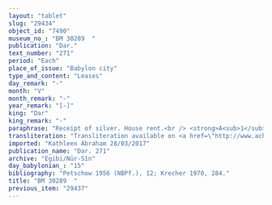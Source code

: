 ```yaml
---
layout: "tablet"
slug: "29434"
object_id: "7490"
museum_no_: "BM 30289  "
publication: "Dar."
text_number: "271"
period: "Each"
place_of_issue: "Babylon city"
type_and_content: "Leases"
day_remark: "-"
month: "V"
month_remark: "-"
year_remark: "[-]"
king: "Dar"
king_remark: "-"
paraphrase: "Receipt of silver. House rent.<br /> <strong>A<sub>1</sub></strong> and <strong>C</strong>&rsquo;s slave <strong><sup>f</sup>A<sub>2 </sub></strong>receive (<em>mahāru</em>, verb reconstructed) from <strong>B<sub>1</sub> </strong>and<strong> B<sub>2</sub></strong> <em>by order of</em> (<em>ina na&scaron;parti</em>) <strong>C</strong> 11 shekels of stamped(?) silver (<em>ginnu</em>). The silver is the payment of the rent for <strong><em>D</em></strong><em>&#39;s house</em> (? reconstructed) for the first half (<em>rē&scaron; &scaron;atti</em>) of Darius&#39; 10<sup>th</sup> or 11<sup>th</sup> year. They (?) guarantee (<em>pūtu na&scaron;&ucirc;</em>) for the <em>payment </em>(?) of the silver that is due from <strong>C</strong>. The parties have each taken a copy of this document. Names of 4 witnesses and the scribe: Nidinti-Bēl//Nādin-&scaron;e&#39;im.<br /> See also the house rental contract: BM31182 (Camb. 182) and 2 other receipts: BM 33560 (Dar. 424) and BM31032 (Camb. 253).<br /> Note a different interpretation of this tablet on Achemenet due to the reading of <em>rīmūtu</em> instead of <em>rē&scaron; &scaron;atti</em> in line 2 and of <em>ra&scaron;&ucirc;tu</em> instead of <em>na&scaron;partu</em> in line 3. As such the silver is decribed as a gift (<em>rīmūtu</em>) of the 11<sup>th</sup> year of <strong>D</strong> and as a claim (<em>ra&scaron;&ucirc;tu</em>) of <strong>C</strong>.<br /> &nbsp;<br /> <strong>A<sub>1 </sub></strong>= Nidintu-Bēl/Damqia//Nādin-&scaron;e&rsquo;i; <strong><sup>f</sup>A<sub>2 </sub></strong>= &Scaron;ēpet-Bēl-aṣbat, slave of <strong>C</strong>; <strong>B<sub>1 </sub></strong>= Bēl-uballiṭ; <strong>B<sub>2 </sub></strong>= Nidintu/Arad-Bēl//&Scaron;umu-lib&scaron;i; <strong>C </strong>= Marduk-nāṣir-apli; <strong>D </strong>= <em>Nab&ucirc;-zēru-ibni</em>/Itti-Nab&ucirc;-balaṭu//Egibi"
transliteration: "Transliteration available on <a href=\"http://www.achemenet.com/en/item/?/textual-sources/texts-by-regions/babylonia/babylon/1658085\" target=\"_blank\">Achemenet</a>"
imported: "Kathleen Abraham 28/03/2017"
publication_name: "Dar. 271"
archive: "Egibi/Nūr-Sîn"
day_babylonian_: "15"
bibliography: "Petschow 1956 (NBPf.), 12; Krecher 1970, 284."
title: "BM 30289  "
previous_item: "29437"
---
```

